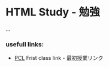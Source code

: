# HTML Study - 勉強

...

### usefull links:

 * [PCL](https://www.youtube.com/watch?v=epDCjksKMok) Frist class link - 最初授業リンク

